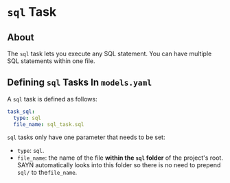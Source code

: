 # `sql` Task

## About

The `sql` task lets you execute any SQL statement. You can have multiple SQL statements within one file.

## Defining `sql` Tasks In `models.yaml`

A `sql` task is defined as follows:

```yaml
task_sql:
  type: sql
  file_name: sql_task.sql
```

`sql` tasks only have one parameter that needs to be set:

* `type`: `sql`.
* `file_name`: the name of the file **within the `sql` folder** of the project's root. SAYN automatically looks into this folder so there is no need to prepend `sql/` to the`file_name`.
